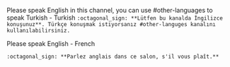 
Please speak English in this channel, you can use #other-languages to speak Turkish - Turkish
`:octagonal_sign: **Lütfen bu kanalda İngilizce konuşunuz**. Türkçe konuşmak istiyorsanız #other-languges kanalını kullanılabilirsiniz.`


Please speak English - French

`:octagonal_sign: **Parlez anglais dans ce salon, s'il vous plaît.**`